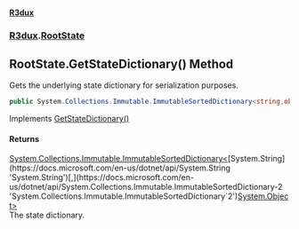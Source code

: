 #### [R3dux](R3dux.md 'R3dux')
### [R3dux](R3dux.md#R3dux 'R3dux').[RootState](RootState.md 'R3dux.RootState')

## RootState.GetStateDictionary() Method

Gets the underlying state dictionary for serialization purposes.

```csharp
public System.Collections.Immutable.ImmutableSortedDictionary<string,object> GetStateDictionary();
```

Implements [GetStateDictionary()](https://docs.microsoft.com/en-us/dotnet/api/R3dux.IRootState.GetStateDictionary 'R3dux.IRootState.GetStateDictionary')

#### Returns
[System.Collections.Immutable.ImmutableSortedDictionary&lt;](https://docs.microsoft.com/en-us/dotnet/api/System.Collections.Immutable.ImmutableSortedDictionary-2 'System.Collections.Immutable.ImmutableSortedDictionary`2')[System.String](https://docs.microsoft.com/en-us/dotnet/api/System.String 'System.String')[,](https://docs.microsoft.com/en-us/dotnet/api/System.Collections.Immutable.ImmutableSortedDictionary-2 'System.Collections.Immutable.ImmutableSortedDictionary`2')[System.Object](https://docs.microsoft.com/en-us/dotnet/api/System.Object 'System.Object')[&gt;](https://docs.microsoft.com/en-us/dotnet/api/System.Collections.Immutable.ImmutableSortedDictionary-2 'System.Collections.Immutable.ImmutableSortedDictionary`2')  
The state dictionary.